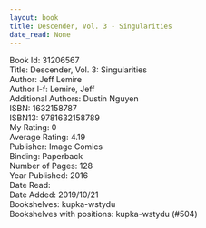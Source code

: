 ```yaml
---
layout: book
title: Descender, Vol. 3 - Singularities
date_read: None
---
```


Book Id: 31206567<br />
Title: Descender, Vol. 3: Singularities<br />
Author: Jeff Lemire<br />
Author l-f: Lemire, Jeff<br />
Additional Authors: Dustin Nguyen<br />
ISBN: 1632158787<br />
ISBN13: 9781632158789<br />
My Rating: 0<br />
Average Rating: 4.19<br />
Publisher: Image Comics<br />
Binding: Paperback<br />
Number of Pages: 128<br />
Year Published: 2016<br />
Date Read: <br />
Date Added: 2019/10/21<br />
Bookshelves: kupka-wstydu<br />
Bookshelves with positions: kupka-wstydu (#504)<br />

